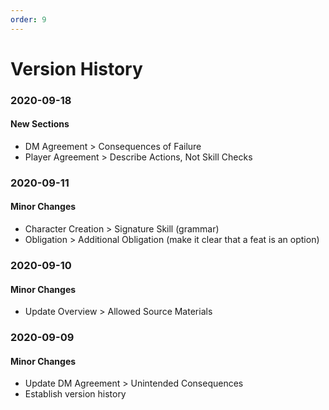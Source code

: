 ```yaml
---
order: 9
---
```


# Version History

### 2020-09-18
#### New Sections
* DM Agreement > Consequences of Failure
* Player Agreement > Describe Actions, Not Skill Checks

### 2020-09-11
#### Minor Changes
* Character Creation > Signature Skill (grammar)
* Obligation > Additional Obligation (make it clear that a feat is an option)

### 2020-09-10
#### Minor Changes
* Update Overview > Allowed Source Materials

### 2020-09-09
#### Minor Changes
* Update DM Agreement > Unintended Consequences
* Establish version history
